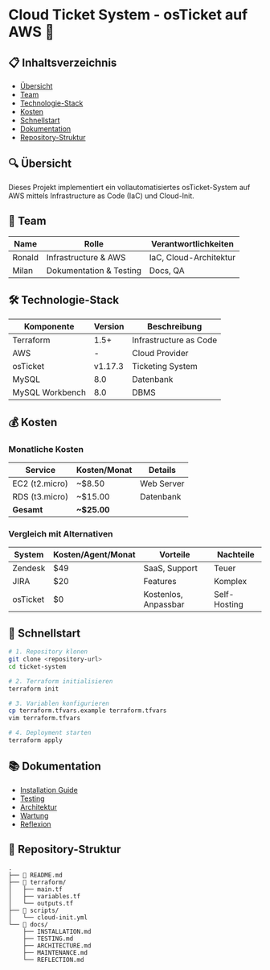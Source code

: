 # Cloud Ticket System - osTicket auf AWS 🎫

## 📋 Inhaltsverzeichnis
- [Übersicht](#übersicht)
- [Team](#team)
- [Technologie-Stack](#technologie-stack)
- [Kosten](#kosten)
- [Schnellstart](#schnellstart)
- [Dokumentation](#dokumentation)
- [Repository-Struktur](#repository-struktur)

## 🔍 Übersicht
Dieses Projekt implementiert ein vollautomatisiertes osTicket-System auf AWS mittels Infrastructure as Code (IaC) und Cloud-Init.

## 👥 Team
| Name | Rolle | Verantwortlichkeiten |
|------|-------|---------------------|
| Ronald | Infrastructure & AWS | IaC, Cloud-Architektur |
| Milan | Dokumentation & Testing | Docs, QA |

## 🛠 Technologie-Stack
| Komponente | Version | Beschreibung |
|------------|---------|--------------|
| Terraform | 1.5+ | Infrastructure as Code |
| AWS | - | Cloud Provider |
| osTicket | v1.17.3 | Ticketing System |
| MySQL | 8.0 | Datenbank |
| MySQL Workbench | 8.0 | DBMS |

## 💰 Kosten
### Monatliche Kosten
| Service | Kosten/Monat | Details |
|---------|--------------|----------|
| EC2 (t2.micro) | ~$8.50 | Web Server |
| RDS (t3.micro) | ~$15.00 | Datenbank |
| **Gesamt** | **~$25.00** | |

### Vergleich mit Alternativen
| System | Kosten/Agent/Monat | Vorteile | Nachteile |
|--------|-------------------|-----------|------------|
| Zendesk | $49 | SaaS, Support | Teuer |
| JIRA | $20 | Features | Komplex |
| osTicket | $0 | Kostenlos, Anpassbar | Self-Hosting |

## 🚀 Schnellstart
```bash
# 1. Repository klonen
git clone <repository-url>
cd ticket-system

# 2. Terraform initialisieren
terraform init

# 3. Variablen konfigurieren
cp terraform.tfvars.example terraform.tfvars
vim terraform.tfvars

# 4. Deployment starten
terraform apply
```

## 📚 Dokumentation
- [Installation Guide](docs/INSTALLATION.md)
- [Testing](docs/TESTING.md)
- [Architektur](docs/ARCHITECTURE.md)
- [Wartung](docs/MAINTENANCE.md)
- [Reflexion](docs/REFLECTION.md)

## 📂 Repository-Struktur
```
.
├── 📄 README.md
├── 📁 terraform/
│   ├── main.tf
│   ├── variables.tf
│   └── outputs.tf
├── 📁 scripts/
│   └── cloud-init.yml
└── 📁 docs/
    ├── INSTALLATION.md
    ├── TESTING.md
    ├── ARCHITECTURE.md
    ├── MAINTENANCE.md
    └── REFLECTION.md
```
